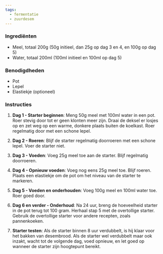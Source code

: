 ```yaml
---
tags:
  - fermentatie
  - zuurdesem
---
```

### Ingrediënten

- Meel, totaal 200g (50g initieel, dan 25g op dag 3 en 4, en 100g op dag 5)
- Water, totaal 200ml (100ml initieel en 100ml op dag 5)

### Benodigdheden

- Pot
- Lepel
- Elastiekje (optioneel)

### Instructies

1. **Dag 1 - Starter beginnen**: Meng 50g meel met 100ml water in een pot. Roer stevig door tot er geen klonten meer zijn. Draai de deksel er losjes op en zet weg op een warme, donkere plaats buiten de koelkast. Roer regelmatig door met een schone lepel.
    
2. **Dag 2 - Roeren**: Blijf de starter regelmatig doorroeren met een schone lepel. Voer de starter niet.
    
3. **Dag 3 - Voeden**: Voeg 25g meel toe aan de starter. Blijf regelmatig doorroeren.
    
4. **Dag 4 - Opnieuw voeden**: Voeg nog eens 25g meel toe. Blijf roeren. Plaats een elastiekje om de pot om het niveau van de starter te markeren.
    
5. **Dag 5 - Voeden en onderhouden**: Voeg 100g meel en 100ml water toe. Roer goed door.
    
6. **Dag 6 en verder - Onderhoud**: Na 24 uur, breng de hoeveelheid starter in de pot terug tot 100 gram. Herhaal stap 5 met de overtollige starter. Gebruik de overtollige starter voor andere recepten, zoals pannenkoeken.
    
7. **Starter testen**: Als de starter binnen 8 uur verdubbelt, is hij klaar voor het bakken van desembrood. Als de starter wel verdubbelt maar ook inzakt, wacht tot de volgende dag, voed opnieuw, en let goed op wanneer de starter zijn hoogtepunt bereikt.